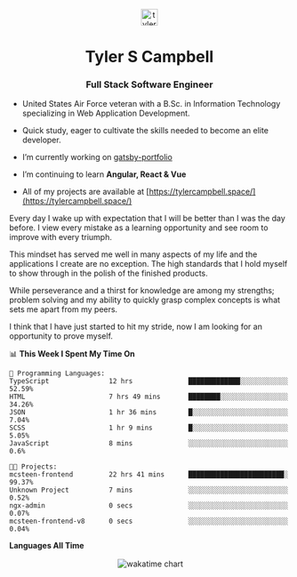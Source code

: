 <p align="center">
<a href="https://linkedin.com/in/tyler-campbell36" target="blank"><img align="center" src="https://cdn.jsdelivr.net/npm/simple-icons@3.0.1/icons/linkedin.svg" alt="tyler-campbell36" height="30" width="30" /></a>
</p>
<h1 align="center">Tyler S Campbell</h1>
<h3 align="center">Full Stack Software Engineer</h3>

* United States Air Force veteran with a B.Sc. in Information Technology specializing in Web Application Development. 

* Quick study, eager to cultivate the skills needed to become an elite developer.

* I’m currently working on [gatsby-portfolio](https://github.com/t36campbell/gatsby-portfolio)

* I’m continuing to learn **Angular, React & Vue**

* All of my projects are available at [https://tylercampbell.space/](https://tylercampbell.space/)

Every day I wake up with expectation that I will be better than I was the day before. I view every mistake as a learning opportunity and see room to improve with every triumph.

This mindset has served me well in many aspects of my life and the applications I create are no exception. The high standards that I hold myself to show through in the polish of the finished products.

While perseverance and a thirst for knowledge are among my strengths; problem solving and my ability to quickly grasp complex concepts is what sets me apart from my peers.

I think that I have just started to hit my stride, now I am looking for an opportunity to prove myself.

<!--START_SECTION:waka-->
📊 **This Week I Spent My Time On** 

```text
💬 Programming Languages: 
TypeScript               12 hrs              █████████████░░░░░░░░░░░░   52.59% 
HTML                     7 hrs 49 mins       ████████░░░░░░░░░░░░░░░░░   34.26% 
JSON                     1 hr 36 mins        █░░░░░░░░░░░░░░░░░░░░░░░░   7.04% 
SCSS                     1 hr 9 mins         █░░░░░░░░░░░░░░░░░░░░░░░░   5.05% 
JavaScript               8 mins              ░░░░░░░░░░░░░░░░░░░░░░░░░   0.6%

🐱‍💻 Projects: 
mcsteen-frontend         22 hrs 41 mins      ████████████████████████░   99.37% 
Unknown Project          7 mins              ░░░░░░░░░░░░░░░░░░░░░░░░░   0.52% 
ngx-admin                0 secs              ░░░░░░░░░░░░░░░░░░░░░░░░░   0.07% 
mcsteen-frontend-v8      0 secs              ░░░░░░░░░░░░░░░░░░░░░░░░░   0.04%

```


<!--END_SECTION:waka-->
**Languages All Time** 
<p align="center">&nbsp;<img align="center" alt="wakatime chart"
src="https://wakatime.com/share/@738aac7f-8868-4bc3-a1df-4c36703ee4b6/f86255e0-cf1e-483e-9ae4-5c0fdb9a56f8.png"/></p>

